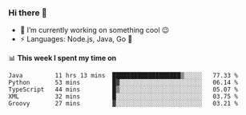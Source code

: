 ### Hi there 👋

<!--
**nodejh/nodejh** is a ✨ _special_ ✨ repository because its `README.md` (this file) appears on your GitHub profile.

Here are some ideas to get you started:

- 🔭 I’m currently working on ...
- 🌱 I’m currently learning ...
- 👯 I’m looking to collaborate on ...
- 🤔 I’m looking for help with ...
- 💬 Ask me about ...
- 📫 How to reach me: ...
- 😄 Pronouns: ...
- ⚡ Fun fact: ...
-->

- 🔭 I’m currently working on something cool :wink:
- ⚡ Languages: Node.js, Java, Go :thought_balloon:

📊 **This week I spent my time on**

<!--START_SECTION:waka-->
```text
Java         11 hrs 13 mins  ███████████████████▒░░░░░   77.33 % 
Python       53 mins         █▓░░░░░░░░░░░░░░░░░░░░░░░   06.14 % 
TypeScript   44 mins         █▒░░░░░░░░░░░░░░░░░░░░░░░   05.07 % 
XML          32 mins         █░░░░░░░░░░░░░░░░░░░░░░░░   03.75 % 
Groovy       27 mins         ▓░░░░░░░░░░░░░░░░░░░░░░░░   03.21 % 
```
<!--END_SECTION:waka-->


<!--
:traffic_light: **Visitors**

![visitors](https://visitor-badge.glitch.me/badge?page_id=nodejh.nodejh)
-->

